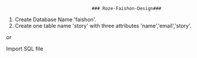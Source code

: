                                     ### Roze-Faishon-Design###


1) Create Database Name 'faishon'.
2) Create one table name 'story' with three attributes 'name','email','story'.

or

Import SQL file 